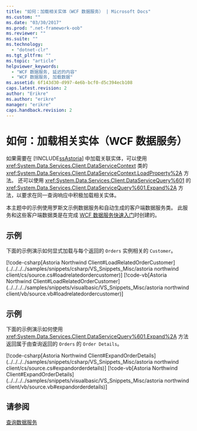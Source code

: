 ```yaml
---
title: "如何：加载相关实体（WCF 数据服务） | Microsoft Docs"
ms.custom: ""
ms.date: "03/30/2017"
ms.prod: ".net-framework-oob"
ms.reviewer: ""
ms.suite: ""
ms.technology: 
  - "dotnet-clr"
ms.tgt_pltfrm: ""
ms.topic: "article"
helpviewer_keywords: 
  - "WCF 数据服务, 延迟的内容"
  - "WCF 数据服务, 加载数据"
ms.assetid: 6f143d30-d997-4e6b-bcf0-d5c394ecb108
caps.latest.revision: 2
author: "Erikre"
ms.author: "erikre"
manager: "erikre"
caps.handback.revision: 2
---
```

# 如何：加载相关实体（WCF 数据服务）
如果需要在 [!INCLUDE[ssAstoria](../../../../includes/ssastoria-md.md)] 中加载关联实体，可以使用 <xref:System.Data.Services.Client.DataServiceContext> 类的 <xref:System.Data.Services.Client.DataServiceContext.LoadProperty%2A> 方法。  还可以使用 <xref:System.Data.Services.Client.DataServiceQuery%601> 的 <xref:System.Data.Services.Client.DataServiceQuery%601.Expand%2A> 方法，以要求在同一查询响应中积极加载相关实体。  
  
 本主题中的示例使用罗斯文示例数据服务和自动生成的客户端数据服务类。  此服务和这些客户端数据类是在完成 [WCF 数据服务快速入门](../../../../docs/framework/data/wcf/quickstart-wcf-data-services.md)时创建的。  
  
## 示例  
 下面的示例演示如何显式加载与每个返回的 `Orders` 实例相关的 `Customer`。  
  
 [!code-csharp[Astoria Northwind Client#LoadRelatedOrderCustomer](../../../../samples/snippets/csharp/VS_Snippets_Misc/astoria northwind client/cs/source.cs#loadrelatedordercustomer)]
 [!code-vb[Astoria Northwind Client#LoadRelatedOrderCustomer](../../../../samples/snippets/visualbasic/VS_Snippets_Misc/astoria northwind client/vb/source.vb#loadrelatedordercustomer)]  
  
## 示例  
 下面的示例演示如何使用 <xref:System.Data.Services.Client.DataServiceQuery%601.Expand%2A> 方法返回属于由查询返回的 `Orders` 的 `Order Details`。  
  
 [!code-csharp[Astoria Northwind Client#ExpandOrderDetails](../../../../samples/snippets/csharp/VS_Snippets_Misc/astoria northwind client/cs/source.cs#expandorderdetails)]
 [!code-vb[Astoria Northwind Client#ExpandOrderDetails](../../../../samples/snippets/visualbasic/VS_Snippets_Misc/astoria northwind client/vb/source.vb#expandorderdetails)]  
  
## 请参阅  
 [查询数据服务](../../../../docs/framework/data/wcf/querying-the-data-service-wcf-data-services.md)